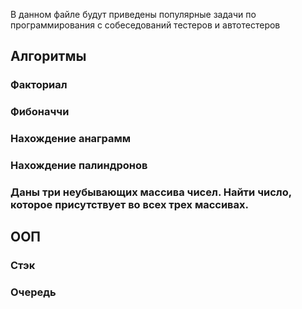 В данном файле будут приведены популярные задачи по программирования с собеседований тестеров и автотестеров

## Алгоритмы
### Факториал

### Фибоначчи

### Нахождение анаграмм

### Нахождение палиндронов

### Даны три неубывающих массива чисел. Найти число, которое присутствует во всех трех массивах.

## ООП

### Стэк

### Очередь



